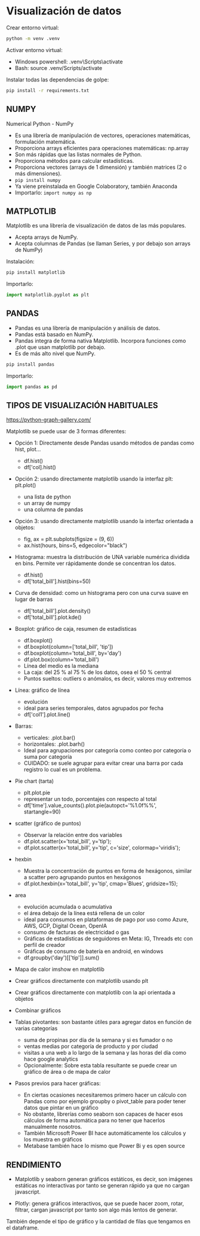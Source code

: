 # Visualización de datos


Crear entorno virtual:

```bash
python -m venv .venv
```

Activar entorno virtual:

* Windows powershell: .venv\Scripts\activate
* Bash: source .venv/Scripts/activate

Instalar todas las dependencias de golpe:

```bash
pip install -r requirements.txt
```

## NUMPY

Numerical Python - NumPy

* Es una librería de manipulación de vectores, operaciones matemáticas, formulación matemática.
* Proporciona arrays eficientes para operaciones matemáticas: np.array
* Son más rápidas que las listas normales de Python.
* Proporciona métodos para calcular estadísticas.
* Proporciona vectores (arrays de 1 dimensión) y también matrices (2 o más dimensiones).
* ``pip install numpy``
* Ya viene preinstalada en Google Colaboratory, también Anaconda
* Importarlo: ``import numpy as np``

## MATPLOTLIB

Matplotlib es una librería de visualización de datos de las más populares.

* Acepta arrays de NumPy.
* Acepta columnas de Pandas (se llaman Series, y por debajo son arrays de NumPy)

Instalación:

```bash
pip install matplotlib
```

Importarlo:

```python
import matplotlib.pyplot as plt
```

## PANDAS

* Pandas es una librería de manipulación y análisis de datos.
* Pandas está basado en NumPy.
* Pandas integra de forma nativa Matplotlib. Incorpora funciones como .plot que usan matplotlib por debajo.
* Es de más alto nivel que NumPy.

```bash
pip install pandas
```

Importarlo:

```python
import pandas as pd
```

## TIPOS DE VISUALIZACIÓN HABITUALES

https://python-graph-gallery.com/

Matplotlib se puede usar de 3 formas diferentes:

* Opción 1: Directamente desde Pandas usando métodos de pandas como hist, plot...
    * df.hist()
    * df['col].hist()
* Opción 2: usando directamente matplotlib usando la interfaz plt: plt.plot()
    * una lista de python
    * un array de numpy
    * una columna de pandas
* Opción 3: usando directamente matplotlib usando la interfaz orientada a objetos: 
    * fig, ax = plt.subplots(figsize = (9, 6))
    * ax.hist(hours, bins=5, edgecolor="black")


* Histograma: muestra la distribución de UNA variable numérica dividida en bins. Permite ver rápidamente donde se concentran los datos.
    * df.hist()
    * df['total_bill'].hist(bins=50)


* Curva de densidad: como un histograma pero con una curva suave en lugar de barras
    * df['total_bill'].plot.density()
    * df['total_bill'].plot.kde()

* Boxplot: gráfico de caja, resumen de estadísticas
    * df.boxplot()
    * df.boxplot(column=['total_bill', 'tip'])
    * df.boxplot(column='total_bill', by='day')
    * df.plot.box(column='total_bill')
    * Línea del medio es la mediana
    * La caja: del 25 % al 75 % de los datos, osea el 50 % central
    * Puntos sueltos: outliers o anómalos, es decir, valores muy extremos

* Línea: gráfico de línea
    * evolución
    * ideal para series temporales, datos agrupados por fecha
    * df['col1'].plot.line()

* Barras:
    * verticales: .plot.bar()
    * horizontales: .plot.barh()
    * Ideal para agrupaciones por categoría como conteo por categoría o suma por categoría
    * CUIDADO: se suele agrupar para evitar crear una barra por cada registro lo cual es un problema.

* Pie chart (tarta)
    * plt.plot.pie
    * representar un todo, porcentajes con respecto al total
    * df['time'].value_counts().plot.pie(autopct='%1.0f%%', startangle=90)

* scatter (gráfico de puntos)
    * Observar la relación entre dos variables 
    * df.plot.scatter(x='total_bill', y='tip');
    * df.plot.scatter(x='total_bill', y='tip', c='size', colormap='viridis');

* hexbin
    * Muestra la concentración de puntos en forma de hexágonos, similar a scatter pero agrupando puntos en hexágonos
    * df.plot.hexbin(x='total_bill', y='tip', cmap='Blues', gridsize=15);

* area
    * evolución acumulada o acumulativa
    * el área debajo de la línea está rellena de un color
    * ideal para consumos en plataformas de pago por uso como Azure, AWS, GCP, Digital Ocean, OpenIA
    * consumo de facturas de electricidad o gas
    * Gráficas de estadísticas de seguidores en Meta: IG, Threads etc con perfil de creador
    * Gráficas de consumo de batería en android, en windows
    * df.groupby('day')[['tip']].sum()

* Mapa de calor imshow en matplotlib

* Crear gráficos directamente con matplotlib usando plt

* Crear gráficos directamente con matplotlib con la api orientada a objetos

* Combinar gráficos

* Tablas pivotantes: son bastante útiles para agregar datos en función de varias categorías
    * suma de propinas por día de la semana y si es fumador o no
    * ventas medias por categoría de producto y por ciudad
    * visitas a una web a lo largo de la semana y las horas del día como hace google analytics
    * Opcionalmente: Sobre esta tabla resultante se puede crear un gráfico de área o de mapa de calor

* Pasos previos para hacer gráficas:
    * En ciertas ocasiones necesitaremos primero hacer un cálculo con Pandas como por ejemplo groupby o pivot_table para poder tener datos que pintar en un gráfico
    * No obstante, librerías como seaborn son capaces de hacer esos cálculos de forma automática para no tener que hacerlos manualmente nosotros.
    * También Microsoft Power BI hace automáticamente los cálculos y los muestra en gráficos
    * Metabase también hace lo mismo que Power Bi y es open source

## RENDIMIENTO

* Matplotlib y seaborn generan gráficos estáticos, es decir, son imágenes estáticas no interactivas por tanto se generan rápido ya que no cargan javascript.

* Plotly: genera gráficos interactivos, que se puede hacer zoom, rotar, filtrar, cargan javascript por tanto son algo más lentos de generar.

También depende el tipo de gráfico y la cantidad de filas que tengamos en el dataframe.